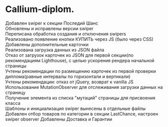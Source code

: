 # Callium-diplom.
Добавлен swiper к секции Последий Шанс\
Обновлены и исправлены версии swiper\
Переписана обработка создания и отключения swipers\
Реализовано появление кнопки КУПИТЬ через JS (было через CSS)\
Добавлены дополнительные карточки\
Реализована загрузка данных из JSON файла\
Отказ от загрузок карточек из JSON для первой
секции(по рекомендациям Lighthouse), с целью ускорения рендера начальной страницы\
Учтены рекомендации по размещению карточек из первой проверки диплома(равные 
интервалы по горизонтали и вертикали)\
Учтены рекомендации: отказ от jQuery, возврат к vanilla JS\
Использование MutationObserver для отслеживания загрузки данных на страницу\
Получение элемента из списка "мутаций" страницы для присвоения класса\
Шаблоны и инициализация swiper вынесены в отдельные файлы\
Добавлен отбор товаров по категории в секции LastChance, настроен swiper observer
Добавлены Доставка и Гарантии